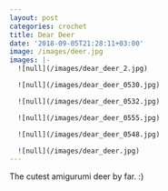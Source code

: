 ```yaml
---
layout: post
categories: crochet
title: Dear Deer
date: '2018-09-05T21:28:11+03:00'
image: /images/deer.jpg
images: |-
  ![null](/images/dear_deer_2.jpg)

  ![null](/images/dear_deer_0530.jpg)

  ![null](/images/dear_deer_0532.jpg)

  ![null](/images/dear_deer_0555.jpg)

  ![null](/images/dear_deer_0548.jpg)

  ![null](/images/dear_deer.jpg)
---
```

The cutest amigurumi deer by far. :)
